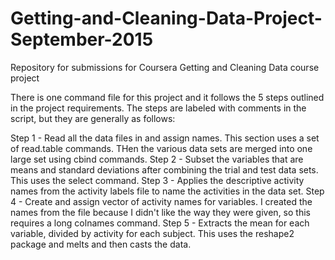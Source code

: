 # Getting-and-Cleaning-Data-Project-September-2015
Repository for submissions for Coursera Getting and Cleaning Data course project

There is one command file for this project and it follows the 5 steps outlined in the project requirements.
The steps are labeled with comments in the script, but they are generally as follows:

Step 1 - Read all the data files in and assign names. This section uses a set of read.table commands. THen the various data sets are merged into one large set using cbind commands.
Step 2 - Subset the variables that are means and standard deviations after combining the trial and test data sets. This uses the select command. 
Step 3 - Applies the descriptive activity names from the activity labels file to name the activities in the data set.
Step 4 - Create and assign vector of activity names for variables. I created the names from the file because I didn't like the way they were given, so this requires a long colnames command.
Step 5 - Extracts the mean for each variable, divided by activity for each subject. This uses the reshape2 package and melts and then casts the data.

